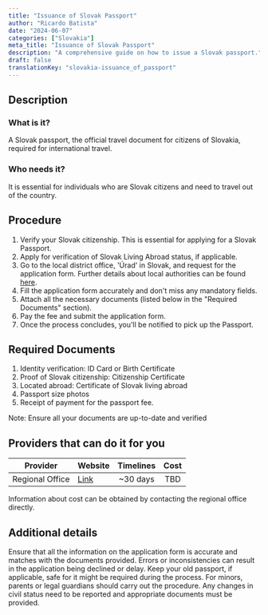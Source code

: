 ```yaml
---
title: "Issuance of Slovak Passport"
author: "Ricardo Batista"
date: "2024-06-07"
categories: ["Slovakia"]
meta_title: "Issuance of Slovak Passport"
description: "A comprehensive guide on how to issue a Slovak passport."
draft: false
translationKey: "slovakia-issuance_of_passport"
---
```


## Description
### What is it?
A Slovak passport, the official travel document for citizens of Slovakia, required for international travel.

### Who needs it?
It is essential for individuals who are Slovak citizens and need to travel out of the country.

## Procedure
1. Verify your Slovak citizenship. This is essential for applying for a Slovak Passport.
2. Apply for verification of Slovak Living Abroad status, if applicable.
3. Go to the local district office, 'Úrad' in Slovak, and request for the application form. Further details about local authorities can be found [here](https://www.minv.sk/?resort-leadership&pred=220).
4. Fill the application form accurately and don't miss any mandatory fields. 
5. Attach all the necessary documents (listed below in the "Required Documents" section).
6. Pay the fee and submit the application form.
7. Once the process concludes, you'll be notified to pick up the Passport.

## Required Documents
1. Identity verification: ID Card or Birth Certificate
2. Proof of Slovak citizenship: Citizenship Certificate
3. Located abroad: Certificate of Slovak living abroad
4. Passport size photos
5. Receipt of payment for the passport fee.

Note: Ensure all your documents are up-to-date and verified

## Providers that can do it for you
| Provider        |     Website                                 |     Timelines      |       Cost       |
| --------------- | ---------------------------------- |  :-------------:  | :-------------: |
| Regional Office |  [Link](https://www.minv.sk/) |     ~30 days        |       TBD       |

Information about cost can be obtained by contacting the regional office directly.

## Additional details
Ensure that all the information on the application form is accurate and matches with the documents provided. Errors or inconsistencies can result in the application being declined or delay. Keep your old passport, if applicable, safe for it might be required during the process.
For minors, parents or legal guardians should carry out the procedure. Any changes in civil status need to be reported and appropriate documents must be provided.
